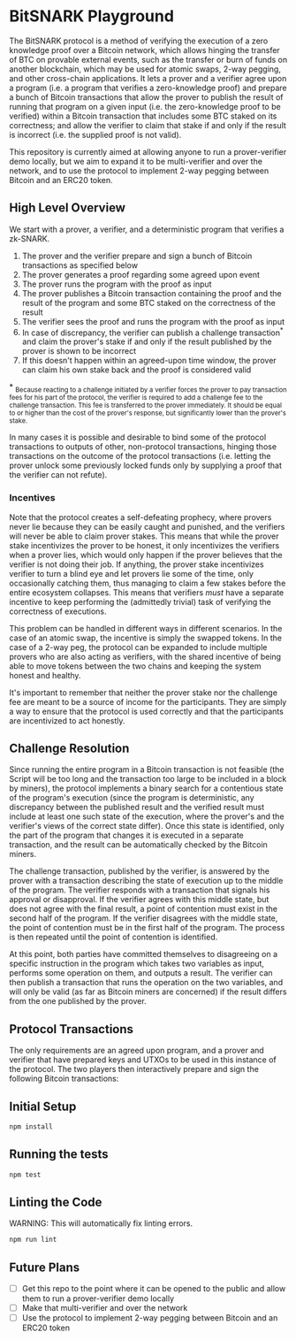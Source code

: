 # BitSNARK Playground

The BitSNARK protocol is a method of verifying the execution of a zero knowledge proof over a Bitcoin network, which allows hinging the transfer of BTC on provable external events, such as the transfer or burn of funds on another blockchain, which may be used for atomic swaps, 2-way pegging, and other cross-chain applications. It lets a prover and a verifier agree upon a program (i.e. a program that verifies a zero-knowledge proof) and prepare a bunch of Bitcoin transactions that allow the prover to publish the result of running that program on a given input (i.e. the zero-knowledge proof to be verified) within a Bitcoin transaction that includes some BTC staked on its correctness; and allow the verifier to claim that stake if and only if the result is incorrect (i.e. the supplied proof is not valid).

This repository is currently aimed at allowing anyone to run a prover-verifier demo locally, but we aim to expand it to be multi-verifier and over the network, and to use the protocol to implement 2-way pegging between Bitcoin and an ERC20 token.

## High Level Overview

We start with a prover, a verifier, and a deterministic program that verifies a zk-SNARK.

1. The prover and the verifier prepare and sign a bunch of Bitcoin transactions as specified below
2. The prover generates a proof regarding some agreed upon event
3. The prover runs the program with the proof as input
4. The prover publishes a Bitcoin transaction containing the proof and the result of the program and some BTC staked on the correctness of the result
5. The verifier sees the proof and runs the program with the proof as input
6. In case of discrepancy, the verifier can publish a challenge transaction<sup>*</sup> and claim the prover's stake if and only if the result published by the prover is shown to be incorrect
7. If this doesn't happen within an agreed-upon time window, the prover can claim his own stake back and the proof is considered valid

\* <sub>Because reacting to a challenge initiated by a verifier forces the prover to pay transaction fees for his part of the protocol, the verifier is required to add a challenge fee to the challenge transaction. This fee is transferred to the prover immediately. It should be equal to or higher than the cost of the prover's response, but significantly lower than the prover's stake.</sub>

In many cases it is possible and desirable to bind some of the protocol transactions to outputs of other, non-protocol transactions, hinging those transactions on the outcome of the protocol transactions (i.e. letting the prover unlock some previously locked funds only by supplying a proof that the verifier can not refute).

### Incentives

Note that the protocol creates a self-defeating prophecy, where provers never lie because they can be easily caught and punished, and the verifiers will never be able to claim prover stakes. This means that while the prover stake incentivizes the prover to be honest, it only incentivizes the verifiers when a prover lies, which would only happen if the prover believes that the verifier is not doing their job. If anything, the prover stake incentivizes verifier to turn a blind eye and let provers lie some of the time, only occasionally catching them, thus managing to claim a few stakes before the entire ecosystem collapses. This means that verifiers *must* have a separate incentive to keep performing the (admittedly trivial) task of verifying the correctness of executions.

This problem can be handled in different ways in different scenarios. In the case of an atomic swap, the incentive is simply the swapped tokens. In the case of a 2-way peg, the protocol can be expanded to include multiple provers who are also acting as verifiers, with the shared incentive of being able to move tokens between the two chains and keeping the system honest and healthy.

It's important to remember that neither the prover stake nor the challenge fee are meant to be a source of income for the participants. They are simply a way to ensure that the protocol is used correctly and that the participants are incentivized to act honestly.

## Challenge Resolution

Since running the entire program in a Bitcoin transaction is not feasible (the Script will be too long and the transaction too large to be included in a block by miners), the protocol implements a binary search for a contentious state of the program's execution (since the program is deterministic, any discrepancy between the published result and the verified result must include at least one such state of the execution, where the prover's and the verifier's views of the correct state differ). Once this state is identified, only the part of the program that changes it is executed in a separate transaction, and the result can be automatically checked by the Bitcoin miners.

The challenge transaction, published by the verifier, is answered by the prover with a transaction describing the state of execution up to the middle of the program. The verifier responds with a transaction that signals his approval or disapproval. If the verifier agrees with this middle state, but does not agree with the final result, a point of contention must exist in the second half of the program. If the verifier disagrees with the middle state, the point of contention must be in the first half of the program. The process is then repeated until the point of contention is identified.

At this point, both parties have committed themselves to disagreeing on a specific instruction in the program which takes two variables as input, performs some operation on them, and outputs a result. The verifier can then publish a transaction that runs the operation on the two variables, and will only be valid (as far as Bitcoin miners are concerned) if the result differs from the one published by the prover.

## Protocol Transactions

The only requirements are an agreed upon program, and a prover and verifier that have prepared keys and UTXOs to be used in this instance of the protocol. The two players then interactively prepare and sign the following Bitcoin transactions:



## Initial Setup

```sh
npm install
```

## Running the tests

```sh
npm test
```

## Linting the Code

WARNING: This will automatically fix linting errors.

```sh
npm run lint
```

## Future Plans

- [ ] Get this repo to the point where it can be opened to the public and allow them to run a prover-verifier demo locally
- [ ] Make that multi-verifier and over the network
- [ ] Use the protocol to implement 2-way pegging between Bitcoin and an ERC20 token
